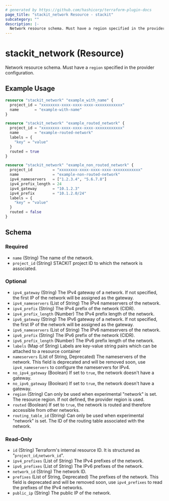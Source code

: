 ```yaml
---
# generated by https://github.com/hashicorp/terraform-plugin-docs
page_title: "stackit_network Resource - stackit"
subcategory: ""
description: |-
  Network resource schema. Must have a region specified in the provider configuration.
---
```


# stackit_network (Resource)

Network resource schema. Must have a `region` specified in the provider configuration.

## Example Usage

```terraform
resource "stackit_network" "example_with_name" {
  project_id = "xxxxxxxx-xxxx-xxxx-xxxx-xxxxxxxxxxxx"
  name       = "example-with-name"
}

resource "stackit_network" "example_routed_network" {
  project_id = "xxxxxxxx-xxxx-xxxx-xxxx-xxxxxxxxxxxx"
  name       = "example-routed-network"
  labels = {
    "key" = "value"
  }
  routed = true
}

resource "stackit_network" "example_non_routed_network" {
  project_id         = "xxxxxxxx-xxxx-xxxx-xxxx-xxxxxxxxxxxx"
  name               = "example-non-routed-network"
  ipv4_nameservers   = ["1.2.3.4", "5.6.7.8"]
  ipv4_prefix_length = 24
  ipv4_gateway       = "10.1.2.3"
  ipv4_prefix        = "10.1.2.0/24"
  labels = {
    "key" = "value"
  }
  routed = false
}
```

<!-- schema generated by tfplugindocs -->
## Schema

### Required

- `name` (String) The name of the network.
- `project_id` (String) STACKIT project ID to which the network is associated.

### Optional

- `ipv4_gateway` (String) The IPv4 gateway of a network. If not specified, the first IP of the network will be assigned as the gateway.
- `ipv4_nameservers` (List of String) The IPv4 nameservers of the network.
- `ipv4_prefix` (String) The IPv4 prefix of the network (CIDR).
- `ipv4_prefix_length` (Number) The IPv4 prefix length of the network.
- `ipv6_gateway` (String) The IPv6 gateway of a network. If not specified, the first IP of the network will be assigned as the gateway.
- `ipv6_nameservers` (List of String) The IPv6 nameservers of the network.
- `ipv6_prefix` (String) The IPv6 prefix of the network (CIDR).
- `ipv6_prefix_length` (Number) The IPv6 prefix length of the network.
- `labels` (Map of String) Labels are key-value string pairs which can be attached to a resource container
- `nameservers` (List of String, Deprecated) The nameservers of the network. This field is deprecated and will be removed soon, use `ipv4_nameservers` to configure the nameservers for IPv4.
- `no_ipv4_gateway` (Boolean) If set to `true`, the network doesn't have a gateway.
- `no_ipv6_gateway` (Boolean) If set to `true`, the network doesn't have a gateway.
- `region` (String) Can only be used when experimental "network" is set.
The resource region. If not defined, the provider region is used.
- `routed` (Boolean) If set to `true`, the network is routed and therefore accessible from other networks.
- `routing_table_id` (String) Can only be used when experimental "network" is set.
The ID of the routing table associated with the network.

### Read-Only

- `id` (String) Terraform's internal resource ID. It is structured as "`project_id`,`network_id`".
- `ipv4_prefixes` (List of String) The IPv4 prefixes of the network.
- `ipv6_prefixes` (List of String) The IPv6 prefixes of the network.
- `network_id` (String) The network ID.
- `prefixes` (List of String, Deprecated) The prefixes of the network. This field is deprecated and will be removed soon, use `ipv4_prefixes` to read the prefixes of the IPv4 networks.
- `public_ip` (String) The public IP of the network.
